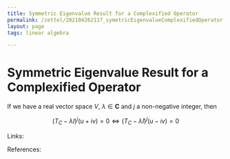 ```yaml
---
title: Symmetric Eigenvalue Result for a Complexified Operator
permalink: /zettel/202104262117_symetricEigenvalueComplexifiedOperator
layout: page
tags: linear algebra

---
```

# Symmetric Eigenvalue Result for a Complexified Operator

If we have a real vector space $V$, $\lambda \in \mathbf{C}$ and $j$ a non-negative integer, then 

$$
(T_C - \lambda I)^j (u + iv) = 0 \iff (T_C - \bar{\lambda} I )^j (u - iv) = 0
$$

Links: 

References: 

